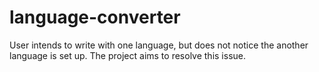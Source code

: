 # language-converter
User intends to write with one language, but does not notice the another language is set up.  The project aims to resolve this issue.
